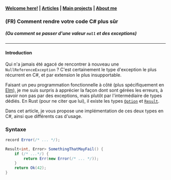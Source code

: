 #### [Welcome here!](https://vpenando.github.io) | [Articles](https://vpenando.github.io/articles.html) | [Main projects](https://vpenando.github.io/projects.html) | [About me](https://vpenando.github.io/about.html)

### (FR) Comment rendre votre code C# plus sûr
##### (Ou comment se passer d'une valeur `null` et des exceptions)
---

#### Introduction

Qui n'a jamais été agacé de rencontrer à nouveau une `NullReferenceException` ?
C'est certainement le type d'exception le plus récurrent en C#, et par extension le plus insupportable.

Faisant un peu programmation fonctionnelle à côté (plus spécifiquement en [Elm](https://elm-lang.org/)), je me suis surpris à apprécier la façon dont sont gérées les erreurs, à savoir non pas par des exceptions, mais plutôt par l'intermédiaire de types dédiés. En Rust (pour ne citer que lui), il existe les types [`Option`](https://doc.rust-lang.org/std/option/enum.Option.html) et [`Result`](https://doc.rust-lang.org/std/result/enum.Result.html).

Dans cet article, je vous propose une implémentation de ces deux types en C#, ainsi que différents cas d'usage.

### Syntaxe

```c#
record Error(/* ... */);

Result<int, Error> SomethingThatMayFail() {
    if (/* ...*/) {
        return Err(new Error(/* ... */));
    }
    return Ok(42);
}
```
